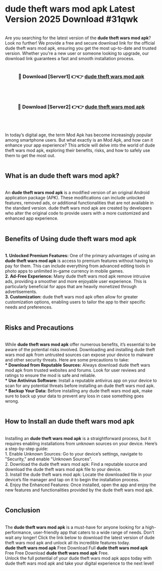 # dude theft wars mod apk Latest Version 2025 Download #31qwk<br>
<br>
Are you searching for the latest version of the <strong>dude theft wars mod apk</strong>? Look no further! We provide a free and secure download link for the official dude theft wars mod apk, ensuring you get the most up-to-date and trusted version. Whether you're a new user or someone looking to upgrade, our download link guarantees a fast and smooth installation process.
<br>
<br>
<div align="center">
<h3>🔴 Download [Server1] 👉👉 <a href="https://modyolo.store/dude_theft_wars_mod_apk">dude theft wars mod apk</a></h3><br>
<br>
<h3>🔴 Download [Server2] 👉👉 <a href="https://modyolo.store/=dude_theft_wars_mod_apk">dude theft wars mod apk</a></h3><br>
</div>
<br>
<br>
In today’s digital age, the term Mod Apk has become increasingly popular among smartphone users. But what exactly is an Mod Apk, and how can it enhance your app experience? This article will delve into the world of dude theft wars mod apk, exploring their benefits, risks, and how to safely use them to get the most out.
<br>
<br>
<h2>What is an dude theft wars mod apk?</h2>
<br>
An <strong>dude theft wars mod apk</strong> is a modified version of an original Android application package (APK). These modifications can include unlocked features, removed ads, or additional functionalities that are not available in the standard version. dude theft wars mod apk are created by developers who alter the original code to provide users with a more customized and enhanced app experience.
<br>
<br>
<h2>Benefits of Using dude theft wars mod apk</h2>
<br>
<strong> 1. Unlocked Premium Features:</strong> One of the primary advantages of using an <strong>dude theft wars mod apk</strong> is access to premium features without having to pay for them. This can include everything from advanced editing tools in photo apps to unlimited in-game currency in mobile games.
<br>
<strong> 2. Ad-Free Experience:</strong> Many dude theft wars mod apk remove intrusive ads, providing a smoother and more enjoyable user experience. This is particularly beneficial for apps that are heavily monetized through advertisements.
<br>
<strong> 3. Customization:</strong> dude theft wars mod apk often allow for greater customization options, enabling users to tailor the app to their specific needs and preferences.
<br>
<br>
<h2>Risks and Precautions</h2>
<br>
While <strong>dude theft wars mod apk</strong> offer numerous benefits, it’s essential to be aware of the potential risks involved. Downloading and installing dude theft wars mod apk from untrusted sources can expose your device to malware and other security threats. Here are some precautions to take:
<br>
<strong> * Download from Reputable Sources:</strong> Always download dude theft wars mod apk from trusted websites and forums. Look for user reviews and ratings to ensure the mod is safe and reliable.
<br>
<strong> * Use Antivirus Software:</strong> Install a reputable antivirus app on your device to scan for any potential threats before installing an dude theft wars mod apk.
<br>
<strong> * Backup Your Data:</strong> Before installing any dude theft wars mod apk, make sure to back up your data to prevent any loss in case something goes wrong.
<br>
<br>
<h2>How to Install an dude theft wars mod apk</h2>
<br>
Installing an <strong>dude theft wars mod apk</strong> is a straightforward process, but it requires enabling installations from unknown sources on your device. Here’s a step-by-step guide:
<br>
 1. Enable Unknown Sources: Go to your device’s settings, navigate to "Security," and enable "Unknown Sources".
<br>
 2. Download the dude theft wars mod apk: Find a reputable source and download the dude theft wars mod apk file to your device.
<br>
 3. Install the dude theft wars mod apk: Locate the downloaded file in your device’s file manager and tap on it to begin the installation process.
<br>
 4. Enjoy the Enhanced Features: Once installed, open the app and enjoy the new features and functionalities provided by the dude theft wars mod apk.
<br>
<br>
<h2><strong>Conclusion</strong></h2>
<br>
The <strong>dude theft wars mod apk</strong> is a must-have for anyone looking for a high-performance, user-friendly app that caters to a wide range of needs. Don’t wait any longer! Click the link below to download the latest version of dude theft wars mod apk and unlock all its incredible features today.
<br>
<strong>dude theft wars mod apk</strong> Free Download Full <strong>dude theft wars mod apk</strong> Free Free Download <strong>dude theft wars mod apk</strong> Free.
<br>
Unlock the full potential of your dude theft wars mod apk apps today with dude theft wars mod apk and take your digital experience to the next level!

